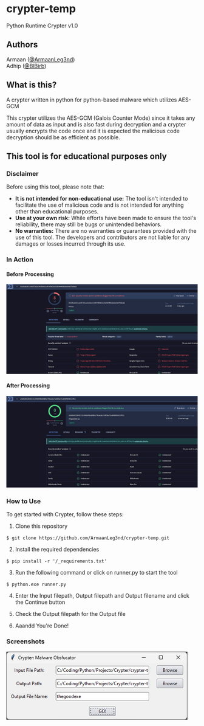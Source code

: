# crypter-temp
Python Runtime Crypter v1.0

## Authors

Armaan ([@ArmaanLeg3nd](https://github.com/ArmaanLeg3nd))<br>
Adhip ([@BlBirb](https://github.com/BlBirb))

## What is this?
A crypter written in python for python-based malware which utilizes AES-GCM

This crypter utilizes the AES-GCM (Galois Counter Mode) since it takes any amount of data as input and is also fast during decryption and a crypter usually encrypts the code once and it is expected the malicious code decryption should be as efficient as possible.

## This tool is for educational purposes only

### Disclaimer
Before using this tool, please note that:

- <b>It is not intended for non-educational use:</b> The tool isn't intended to facilitate the use of malicious code and is not intended for anything other than educational purposes.
- <b>Use at your own risk:</b> While efforts have been made to ensure the tool's reliability, there may still be bugs or unintended behaviors.
- <b>No warranties:</b> There are no warranties or guarantees provided with the use of this tool. The developers and contributors are not liable for any damages or losses incurred through its use.

### In Action

#### Before Processing

![Before Using Crypter](./screenshots/before.png "Before using crypter")

#### After Processing

![After Using Crypter](./screenshots/after.png "After using crypter")

### How to Use

To get started with Crypter, follow these steps:

1. Clone this repository
```shell
$ git clone https://github.com/ArmaanLeg3nd/crypter-temp.git
```

2. Install the required dependencies

```shell
$ pip install -r '/_requirements.txt'
```

3. Run the following command or click on runner.py to start the tool

```shell
$ python.exe runner.py
```

4. Enter the Input filepath, Output filepath and Output filename and click the Continue button

5. Check the Output filepath for the Output file
6. Aaandd You're Done!

### Screenshots

![Crypter screenshot](./screenshots/screenshot.png "Crypter screenshot")
